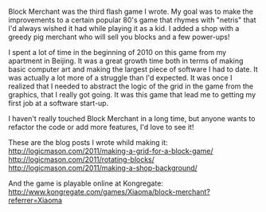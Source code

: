 Block Merchant was the third flash game I wrote.  My goal was to make the improvements to a certain popular 80's game that rhymes with "netris" that I'd always wished it had while playing it as a kid.  I added a shop with a greedy pig merchant who will sell you blocks and a few power-ups!

I spent a lot of time in the beginning of 2010 on this game from my apartment in Beijing.  It was a great growth time both in terms of making basic computer art and making the largest piece of software I had to date.  It was actually a lot more of a struggle than I'd expected.  It was once I realized that I needed to abstract the logic of the grid in the game from the graphics, that I really got going.  It was this game that lead me to getting my first job at a software start-up.

I haven't really touched Block Merchant in a long time, but anyone wants to refactor the code or add more features, I'd love to see it!

These are the blog posts I wrote whild making it:
http://logicmason.com/2011/making-a-grid-for-a-block-game/
http://logicmason.com/2011/rotating-blocks/
http://logicmason.com/2011/making-a-shop-background/

And the game is playable online at Kongregate:
http://www.kongregate.com/games/Xiaoma/block-merchant?referrer=Xiaoma